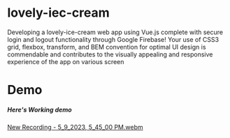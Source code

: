 # lovely-iec-cream


Developing a lovely-ice-cream web app using Vue.js complete with secure login and logout functionality through Google Firebase! Your use of CSS3 grid, flexbox, transform, and BEM convention for optimal UI design is commendable and contributes to the visually appealing and responsive experience of the app on various screen

# Demo

##### Here's Working demo


[New Recording - 5_9_2023, 5_45_00 PM.webm](https://github.com/mdsiamsheikh/lovely-iec-cream/assets/97788837/1a2378b9-8c97-43bd-b176-a94fa6f72ece)
